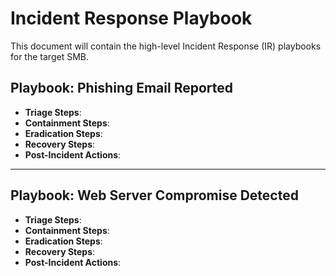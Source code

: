 # Incident Response Playbook

This document will contain the high-level Incident Response (IR) playbooks for the target SMB.

## Playbook: Phishing Email Reported

- **Triage Steps**:
- **Containment Steps**:
- **Eradication Steps**:
- **Recovery Steps**:
- **Post-Incident Actions**:

---

## Playbook: Web Server Compromise Detected

- **Triage Steps**:
- **Containment Steps**:
- **Eradication Steps**:
- **Recovery Steps**:
- **Post-Incident Actions**:
